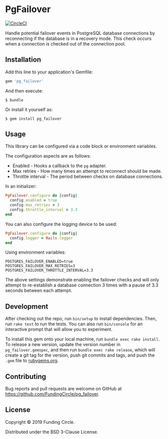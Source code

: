# PgFailover
[![CircleCI](https://circleci.com/gh/FundingCircle/pg_failover/tree/master.svg?style=svg)](https://circleci.com/gh/FundingCircle/pg_failover/tree/master)

Handle potential failover events in PostgreSQL database connections by
reconnecting if the database is in a recovery mode. This check occurs when a
connection is checked out of the connection pool.

## Installation

Add this line to your application's Gemfile:

```ruby
gem 'pg_failover'
```

And then execute:

    $ bundle

Or install it yourself as:

    $ gem install pg_failover

## Usage

This library can be configured via a code block or environment variables.

The configuration aspects are as follows:
- Enabled - Hooks a callback to the `pg` adapter.
- Max retries - How many times an attempt to reconnect should be made.
- Throttle interval - The period between checks on database connections.

In an initializer:

```ruby
PgFailover.configure do |config|
  config.enabled = true
  config.max_retries = 3
  config.throttle_interval = 3.3
end
```

You can also configure the logging device to be used:

```ruby
PgFailover.configure do |config|
  config.logger = Rails.logger
end
```

Using environment variables:

    POSTGRES_FAILOVER_ENABLED=true
    POSTGRES_FAILOVER_MAX_RETRIES=3
    POSTGRES_FAILOVER_THROTTLE_INTERVAL=3.3

The above settings demonstrate enabling the failover checks and will only attempt to
re-establish a database connection 3 times with a pause of 3.3 seconds between
each attempt.

## Development

After checking out the repo, run `bin/setup` to install dependencies. Then, run
`rake test` to run the tests. You can also run `bin/console` for an interactive
prompt that will allow you to experiment.

To install this gem onto your local machine, run `bundle exec rake install`. To
release a new version, update the version number in `pg_failover.gemspec`, and
then run `bundle exec rake release`, which will create a git tag for the
version, push git commits and tags, and push the `.gem` file to
[rubygems.org](https://rubygems.org).

## Contributing

Bug reports and pull requests are welcome on GitHub at https://github.com/FundingCircle/pg_failover.

## License

Copyright © 2019 Funding Circle.

Distributed under the BSD 3-Clause License.
